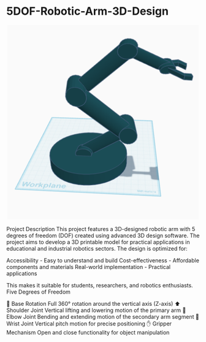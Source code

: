 # 5DOF-Robotic-Arm-3D-Design


<div align="center">
  <img src="robotic-arm-1.png" alt="5DOF Robotic Arm Design" width="500"/>
</div>



Project Description
This project features a 3D-designed robotic arm with 5 degrees of freedom (DOF) created using advanced 3D design software.
The project aims to develop a 3D printable model for practical applications in educational and industrial robotics sectors.
The design is optimized for:

Accessibility - Easy to understand and build
Cost-effectiveness - Affordable components and materials
Real-world implementation - Practical applications

This makes it suitable for students, researchers, and robotics enthusiasts.
Five Degrees of Freedom

🔄 Base Rotation
Full 360° rotation around the vertical axis (Z-axis)
⬆️ Shoulder Joint
Vertical lifting and lowering motion of the primary arm
💪 Elbow Joint
Bending and extending motion of the secondary arm segment
🤲 Wrist Joint
Vertical pitch motion for precise positioning
✋ Gripper Mechanism
Open and close functionality for object manipulation
